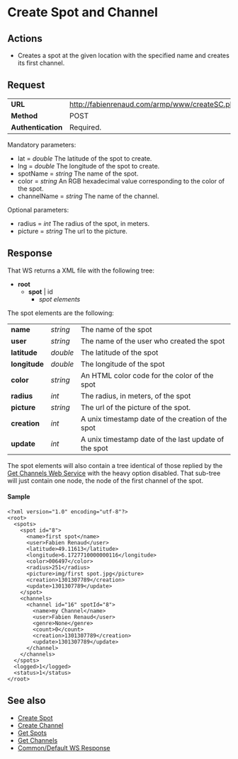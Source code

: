 # Create Spot and Channel #

## Actions ##

  * Creates a spot at the given location with the specified name and creates its first channel.

## Request ##
<table cellspacing='4' border='0'>
<blockquote><tr><td><b>URL</b></td><td><a href='http://fabienrenaud.com/armp/www/createSC.php'>http://fabienrenaud.com/armp/www/createSC.php</a></td></tr>
<tr><td><b>Method</b></td><td>POST</td></tr>
<tr><td><b>Authentication</b></td><td>Required.</td></tr>
</table></blockquote>

Mandatory parameters:
  * lat = _double_ The latitude of the spot to create.
  * lng = _double_ The longitude of the spot to create.
  * spotName = _string_ The name of the spot.
  * color = _string_ An RGB hexadecimal value corresponding to the color of the spot.
  * channelName = _string_ The name of the channel.

Optional parameters:
  * radius = _int_ The radius of the spot, in meters.
  * picture = _string_ The url to the picture.

## Response ##

That WS returns a XML file with the following tree:
  * **root**
    * **spot** | id
      * _spot elements_

The spot elements are the following:
<table cellspacing='4' border='0'>
<tr><td><b>name</b></td><td><i>string</i></td><td>The name of the spot</td></tr>
<tr><td><b>user</b></td><td><i>string</i></td><td>The name of the user who created the spot</td></tr>
<tr><td><b>latitude</b></td><td><i>double</i></td><td>The latitude of the spot</td></tr>
<tr><td><b>longitude</b></td><td><i>double</i></td><td>The longitude of the spot</td></tr>
<tr><td><b>color</b></td><td><i>string</i></td><td>An HTML color code for the color of the spot</td></tr>
<tr><td><b>radius</b></td><td><i>int</i></td><td>The radius, in meters, of the spot</td></tr>
<tr><td><b>picture</b></td><td><i>string</i></td><td>The url of the picture of the spot.</td></tr>
<tr><td><b>creation</b></td><td><i>int</i></td><td>A unix timestamp date of the creation of the spot</td></tr>
<tr><td><b>update</b></td><td><i>int</i></td><td>A unix timestamp date of the last update of the spot</td></tr>
</table>

The spot elements will also contain a tree identical of those replied by the [Get Channels Web Service](WS_GetChannels.md) with the heavy option disabled. That sub-tree will just contain one node, the node of the first channel of the spot.

#### Sample ####

```
<?xml version="1.0" encoding="utf-8"?>
<root>
  <spots>
    <spot id="8">
      <name>first spot</name>
      <user>Fabien Renaud</user>
      <latitude>49.11613</latitude>
      <longitude>6.1727710000000116</longitude>
      <color>006497</color>
      <radius>251</radius>
      <picture>img/first spot.jpg</picture>
      <creation>1301307789</creation>
      <update>1301307789</update>
    </spot>
    <channels>
      <channel id="16" spotId="8">
        <name>my Channel</name>
        <user>Fabien Renaud</user>
        <genre>None</genre>
        <count>0</count>
        <creation>1301307789</creation>
        <update>1301307789</update>
      </channel>
    </channels>
  </spots>
  <logged>1</logged>
  <status>1</status>
</root>
```

## See also ##

  * [Create Spot](WS_CreateSpot.md)
  * [Create Channel](WS_CreateChannel.md)
  * [Get Spots](WS_GetSpots.md)
  * [Get Channels](WS_GetChannels.md)
  * [Common/Default WS Response](WS_DefaultResponse.md)